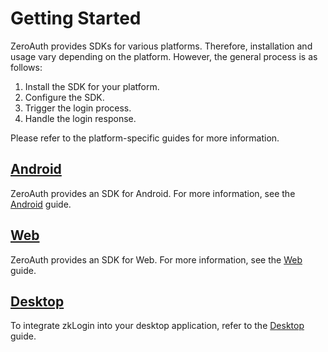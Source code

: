 # Getting Started

ZeroAuth provides SDKs for various platforms. Therefore, installation and usage vary depending on the platform. However,
the general process is as follows:

1. Install the SDK for your platform.
2. Configure the SDK.
3. Trigger the login process.
4. Handle the login response.

Please refer to the platform-specific guides for more information.

## [Android](/platform/android/introduction)

ZeroAuth provides an SDK for Android. For more information, see the [Android](/platform/android/introduction) guide.

## [Web](/platform/web/introduction)

ZeroAuth provides an SDK for Web. For more information, see the [Web](/platform/web/introduction) guide.

## [Desktop](/platform/desktop/introduction)

To integrate zkLogin into your desktop application, refer to the [Desktop](/platform/desktop/introduction) guide.
